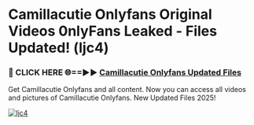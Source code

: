# Camillacutie Onlyfans Original Videos 0nlyFans Leaked - Files Updated! (ljc4)

<h3>🔴 CLICK HERE 🌐==►► <a href="https://tinyurl.com/ehrbuxhb" rel="nofollow">Camillacutie Onlyfans Updated Files</a></h3>

Get Camillacutie Onlyfans and all content. Now you can access all videos and pictures of Camillacutie Onlyfans. New Updated Files 2025!

[![ljc4](https://i.imgur.com/lVYEuWS.gif)](https://tinyurl.com/ehrbuxhb)
